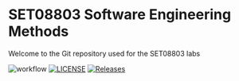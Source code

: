 # SET08803 Software Engineering Methods
Welcome to the Git repository used for the SET08803 labs

![workflow](https://github.com/oparatte/sem/actions/workflows/main.yml/badge.svg)
[![LICENSE](https://img.shields.io/github/license/oparatte/sem.svg?style=flat-square)](https://github.com/oparatte/sem/blob/master/LICENSE)
[![Releases](https://img.shields.io/github/release/oparatte/sem/all.svg?style=flat-square)](https://github.com/oparatte/sem/releases)